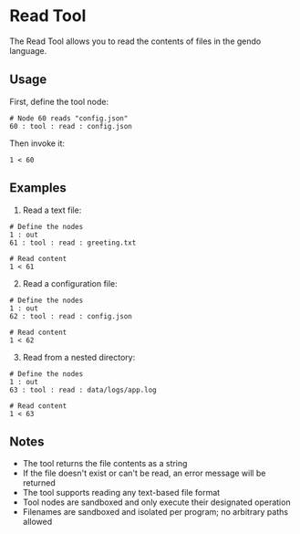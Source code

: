 # Read Tool

The Read Tool allows you to read the contents of files in the gendo language.

## Usage

First, define the tool node:
```gendo
# Node 60 reads "config.json"
60 : tool : read : config.json
```

Then invoke it:
```gendo
1 < 60
```

## Examples

1. Read a text file:
```gendo
# Define the nodes
1 : out
61 : tool : read : greeting.txt

# Read content
1 < 61
```

2. Read a configuration file:
```gendo
# Define the nodes
1 : out
62 : tool : read : config.json

# Read content
1 < 62
```

3. Read from a nested directory:
```gendo
# Define the nodes
1 : out
63 : tool : read : data/logs/app.log

# Read content
1 < 63
```

## Notes

- The tool returns the file contents as a string
- If the file doesn't exist or can't be read, an error message will be returned
- The tool supports reading any text-based file format
- Tool nodes are sandboxed and only execute their designated operation
- Filenames are sandboxed and isolated per program; no arbitrary paths allowed 
